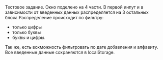 Тестовое задание.
Окно поделено на 4 части. В первой инпут и в зависимости от введенных данных распределяется на 3 остальных блока
Распределение происходит по фильтру:
  - только цифры
  - только буквы
  - буквы и цифры.


Так же, есть вохможность фильтровать по дате добавления и алфавиту.
Все введенные данные сохраняются в localStorage.
